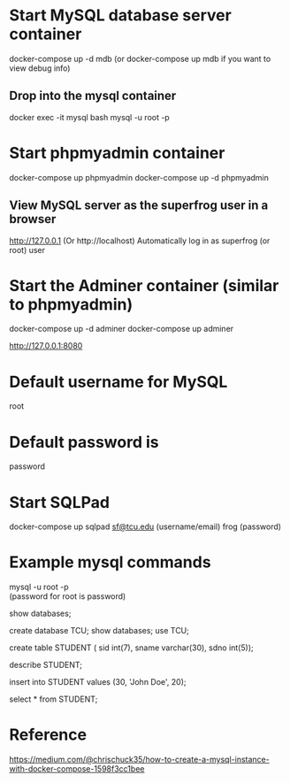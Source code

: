 # Start MySQL database server container
docker-compose up -d mdb
(or docker-compose up mdb if you want to view debug info)

## Drop into the mysql container
docker exec -it mysql bash
mysql -u root -p

<!-- ALTER USER 'superfrog'@'%' IDENTIFIED WITH mysql_native_password BY 'password';
GRANT ALL PRIVILEGES ON tcu.* TO 'superfrog'@'%';
FLUSH PRIVILEGES; -->

# Start phpmyadmin container
docker-compose up phpmyadmin
docker-compose up -d phpmyadmin

## View MySQL server as the superfrog user in a browser
http://127.0.0.1
(Or http://localhost)
Automatically log in as superfrog (or root) user




# Start the Adminer container (similar to phpmyadmin)
docker-compose up -d adminer 
docker-compose up adminer 

http://127.0.0.1:8080
# Default username for MySQL 
root	
# Default password is 
password


# Start SQLPad
docker-compose up sqlpad
sf@tcu.edu (username/email)
frog (password)

# Example mysql commands
mysql -u root -p  
(password for root is password)

show databases;

create database TCU;
show databases;
use TCU;

create table STUDENT (
	sid int(7),
	sname varchar(30),
	sdno int(5));

describe STUDENT;


insert into STUDENT values (30, 'John Doe', 20);


select * from STUDENT;


# Reference
https://medium.com/@chrischuck35/how-to-create-a-mysql-instance-with-docker-compose-1598f3cc1bee

